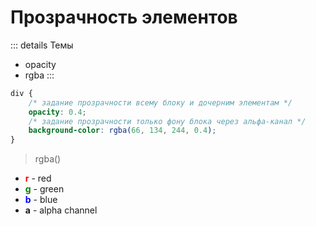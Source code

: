# Прозрачность элементов

::: details Темы
- opacity
- rgba
:::

```css
div {
	/* задание прозрачности всему блоку и дочерним элементам */
	opacity: 0.4;
	/* задание прозрачности только фону блока через альфа-канал */
	background-color: rgba(66, 134, 244, 0.4);
}
```

> rgba()
- <b style="color: red;">r</b> - red
- <b style="color: green;">g</b> - green
- <b style="color: blue;">b</b> - blue
- <b>a</b> - alpha channel
